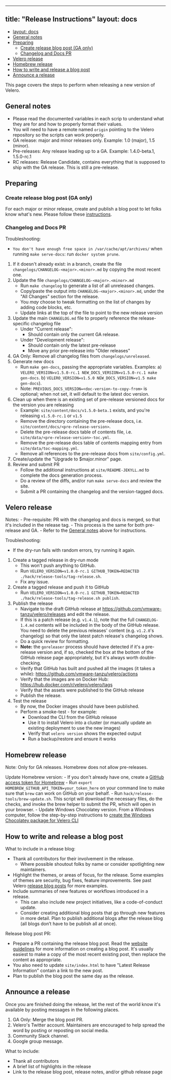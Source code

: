 
---
title: "Release Instructions"
layout: docs
---

- [layout: docs](#layout-docs)
- [General notes](#general-notes)
- [Preparing](#preparing)
  - [Create release blog post (GA only)](#create-release-blog-post-ga-only)
  - [Changelog and Docs PR](#changelog-and-docs-pr)
- [Velero release](#velero-release)
- [Homebrew release](#homebrew-release)
- [How to write and release a blog post](#how-to-write-and-release-a-blog-post)
- [Announce a release](#announce-a-release)

This page covers the steps to perform when releasing a new version of Velero.

## General notes
- Please read the documented variables in each scrip to understand what they are for and how to properly format their values.
- You will need to have a remote named `origin` pointing to the Velero repository so the scripts can work properly.
- GA release: major and minor releases only. Example: 1.0 (major), 1.5 (minor).
- Pre-releases: Any release leading up to a GA. Example: 1.4.0-beta.1, 1.5.0-rc.1
- RC releases: Release Candidate, contains everything that is supposed to ship with the GA release. This is still a pre-release.

## Preparing

### Create release blog post (GA only)
For each major or minor release, create and publish a blog post to let folks know what's new. Please follow these [instructions](Instructions-to-write-and-release-a-blog-post).

### Changelog and Docs PR
Troubleshooting:
- `You don't have enough free space in /var/cache/apt/archives/` when running `make serve-docs`: run `docker system prune`.

1.  If it doesn't already exist: in a branch, create the file `changelogs/CHANGELOG-<major>.<minor>.md` by copying the most recent one.
2.  Update the file `changelogs/CHANGELOG-<major>.<minor>.md`
	- Run `make changelog` to generate a list of all unreleased changes.
    - Copy/paste the output into `CHANGELOG-<major>.<minor>.md`, under the "All Changes" section for the release. 
	- You *may* choose to tweak formatting on the list of changes by adding code blocks, etc.
	- 	Update links at the top of the file to point to the new release version
3.  Update the main `CHANGELOG.md` file to properly reference the release-specific changelog file
	- Under "Current release": 
	    - Should contain only the current GA release.
    - Under "Development release": 
	    - Should contain only the latest pre-release
	    - Move any prior pre-release into "Older releases"
4. GA Only: Remove all changelog files from `changelogs/unreleased`.
5. Generate new docs
	- Run `make gen-docs`, passing the appropriate variables. Examples:
		a) `VELERO_VERSION=v1.5.0-rc.1 NEW_DOCS_VERSION=v1.5.0-rc.1 make gen-docs`.
		b) `VELERO_VERSION=v1.5.0 NEW_DOCS_VERSION=v1.5 make gen-docs`).
	- Note: `PREVIOUS_DOCS_VERSION=<doc-version-to-copy-from>` is optional; when not set, it will default to the latest doc version.
6. Clean up when there is an existing set of pre-release versioned docs for the version you are releasing
	- Example: `site/content/docs/v1.5.0-beta.1` exists, and you're releasing `v1.5.0-rc.1` or `v1.5`
    - Remove the directory containing the pre-release docs, i.e. `site/content/docs/<pre-release-version>`.
    - Delete the pre-release docs table of contents file, i.e. `site/data/<pre-release-version>-toc.yml`.
    - Remove the pre-release docs table of contents mapping entry from `site/data/toc-mapping.yml`.
    - Remove all references to the pre-release docs from `site/config.yml`.
7. Create/update the "Upgrade to $major.minor" page.
8. Review and submit PR
	- Follow the additional instructions at `site/README-JEKYLL.md` to complete the docs generation process.
	- Do a review of the diffs, and/or run `make serve-docs` and review the site.
	- Submit a PR containing the changelog and the version-tagged docs.

## Velero release
Notes: 
	- Pre-requisite: PR with the changelog and docs is merged, so that it's included in the release tag.
	- This process is the same for both pre-release and GA.
	- Refer to the [General notes](general-notes) above for instructions.

Troubleshooting:
- If the dry-run fails with random errors, try running it again.

1.  Create a tagged release in dry-run mode
	- This won't push anything to GitHub.
	- Run `VELERO_VERSION=v1.0.0-rc.1 GITHUB_TOKEN=REDACTED ./hack/release-tools/tag-release.sh`.
	- Fix any issue.
2. Create a tagged release and push it to GitHub
	- Run `VELERO_VERSION=v1.0.0-rc.1 GITHUB_TOKEN=REDACTED ./hack/release-tools/tag-release.sh publish`.
3. Publish the release
	- Navigate to the draft GitHub release at https://github.com/vmware-tanzu/velero/releases and edit the release.
	- If this is a patch release (e.g. `v1.4.1`), note that the full `CHANGELOG-1.4.md` contents will be included in the body of the GitHub release. You need to delete the previous releases' content (e.g. `v1.2.0`'s changelog) so that only the latest patch release's changelog shows.
	- Do a quick review for formatting. 
	- **Note:** the `goreleaser` process should have detected if it's a pre-release version and, if so, checked the box at the bottom of the GitHub release page appropriately, but it's always worth double-checking.
	- Verify that GitHub has built and pushed all the images (it takes a while): https://github.com/vmware-tanzu/velero/actions
	- Verify that the images are on Docker Hub: https://hub.docker.com/r/velero/velero/tags
	- Verify that the assets were published to the GitHub release
	- Publish the release.
4.  Test the release
	- By now, the Docker images should have been published. 
	- Perform a smoke-test - for example:
		- Download the CLI from the GitHub release
	    - Use it to install Velero into a cluster (or manually update an existing deployment to use the new images)
	    - Verify that `velero version` shows the expected output
	    - Run a backup/restore and ensure it works

## Homebrew release
Note: Only for GA releases. Homebrew does not allow pre-releases.

Update Homebrew version:
	- If you don't already have one, create a [GitHub access token for Homebrew](https://github.com/settings/tokens/new?scopes=gist,public_repo&description=Homebrew)
	- Run `export HOMEBREW_GITHUB_API_TOKEN=your_token_here` on your command line to make sure that `brew` can work on GitHub on your behalf.
	- Run `hack/release-tools/brew-update.sh`. This script will download the necessary files, do the checks, and invoke the brew helper to submit the PR, which will open in your browser.
	- Update Windows Chocolatey version. From a Windows computer, follow the step-by-step instructions to [create the Windows Chocolatey package for Velero CLI](https://github.com/adamrushuk/velero-choco/blob/main/README.md)

## How to write and release a blog post
What to include in a release blog:
* Thank all contributors for their involvement in the release.
  * Where possible shoutout folks by name or consider spotlighting new maintainers.
* Highlight the themes, or areas of focus, for the release. Some examples of themes are security, bug fixes, feature improvements. See past Velero [release blog posts][1] for more examples.
* Include summaries of new features or workflows introduced in a release.
  * This can also include new project initiatives, like a code-of-conduct update.
  * Consider creating additional blog posts that go through new features in more detail. Plan to publish additional blogs after the release blog (all blogs don’t have to be publish all at once).

Release blog post PR:
* Prepare a PR containing the release blog post. Read the [website guidelines][2] for more information on creating a blog post. It's usually easiest to make a copy of the most recent existing post, then replace the content as appropriate.
* You also need to update `site/index.html` to have "Latest Release Information" contain a link to the new post.
* Plan to publish the blog post the same day as the release.

## Announce a release

Once you are finished doing the release, let the rest of the world know it's available by posting messages in the following places.
1.  GA Only: Merge the blog post PR.
2. Velero's Twitter account. Maintainers are encouraged to help spread the word by posting or reposting on social media.
3. Community Slack channel.
4. Google group message.

What to include:
* Thank all contributors
* A brief list of highlights in the release
* Link to the release blog post, release notes, and/or github release page

[1]: https://velero.io/blog
[2]: website-guidelines.md
